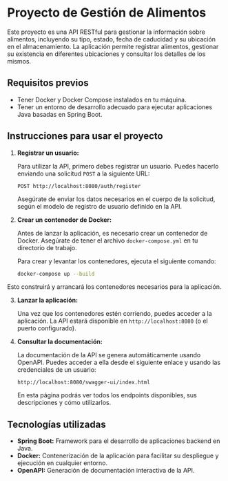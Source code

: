 
# Proyecto de Gestión de Alimentos

Este proyecto es una API RESTful para gestionar la información sobre alimentos, incluyendo su tipo, estado, fecha de caducidad y su ubicación en el almacenamiento. La aplicación permite registrar alimentos, gestionar su existencia en diferentes ubicaciones y consultar los detalles de los mismos.

## Requisitos previos

- Tener Docker y Docker Compose instalados en tu máquina.
- Tener un entorno de desarrollo adecuado para ejecutar aplicaciones Java basadas en Spring Boot.

## Instrucciones para usar el proyecto

1. **Registrar un usuario:**

   Para utilizar la API, primero debes registrar un usuario. Puedes hacerlo enviando una solicitud `POST` a la siguiente URL:

   ```
   POST http://localhost:8080/auth/register
   ```

   Asegúrate de enviar los datos necesarios en el cuerpo de la solicitud, según el modelo de registro de usuario definido en la API.

2. **Crear un contenedor de Docker:**

   Antes de lanzar la aplicación, es necesario crear un contenedor de Docker. Asegúrate de tener el archivo `docker-compose.yml` en tu directorio de trabajo.

   Para crear y levantar los contenedores, ejecuta el siguiente comando:

   ```bash
   docker-compose up --build
   ```

Esto construirá y arrancará los contenedores necesarios para la aplicación.

3. **Lanzar la aplicación:**

   Una vez que los contenedores estén corriendo, puedes acceder a la aplicación. La API estará disponible en `http://localhost:8080` (o el puerto configurado).

4. **Consultar la documentación:**

   La documentación de la API se genera automáticamente usando OpenAPI. Puedes acceder a ella desde el siguiente enlace y usando las credenciales de un usuario:

   ```
   http://localhost:8080/swagger-ui/index.html
   ```

   En esta página podrás ver todos los endpoints disponibles, sus descripciones y cómo utilizarlos.

## Tecnologías utilizadas

- **Spring Boot:** Framework para el desarrollo de aplicaciones backend en Java.
- **Docker:** Contenerización de la aplicación para facilitar su despliegue y ejecución en cualquier entorno.
- **OpenAPI:** Generación de documentación interactiva de la API.
